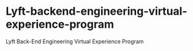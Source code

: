 # Lyft-backend-engineering-virtual-experience-program
Lyft Back-End Engineering Virtual Experience Program
